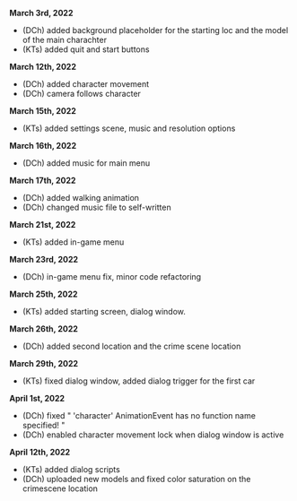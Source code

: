 
**March 3rd, 2022**
- (DCh) added  background placeholder for the starting loc and the model of the main charachter
- (KTs) added quit and start buttons

**March 12th, 2022**
- (DCh) added character movement
- (DCh) camera follows character

**March 15th, 2022**
- (KTs) added settings scene, music and resolution options

**March 16th, 2022**
- (DCh) added music for main menu

**March 17th, 2022**
- (DCh) added walking animation
- (DCh) changed music file to self-written

**March 21st, 2022**
- (KTs) added in-game menu

**March 23rd, 2022**
 - (DCh) in-game menu fix, minor code refactoring

**March 25th, 2022**
- (KTs) added starting screen, dialog window.

**March 26th, 2022**
- (DCh) added second location and the crime scene location

**March 29th, 2022**
- (KTs) fixed dialog window, added dialog trigger for the first car

**April 1st, 2022**
- (DCh) fixed " 'character' AnimationEvent has no function name specified! "
- (DCh) enabled character movement lock when dialog window is active

**April 12th, 2022**
- (KTs) added dialog scripts
- (DCh) uploaded new models and fixed color saturation on the crimescene location
